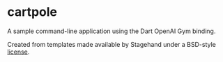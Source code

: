 # cartpole

A sample command-line application using the Dart OpenAI Gym binding.

Created from templates made available by Stagehand under a BSD-style
[license](https://github.com/dart-lang/stagehand/blob/master/LICENSE).
